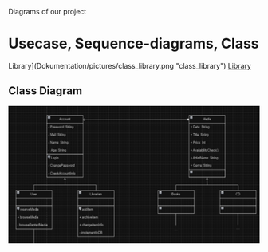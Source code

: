 Diagrams of our project
# Usecase, Sequence-diagrams, Class

Library](Dokumentation/pictures/class_library.png "class_library")
[Library](https://github.com/sraosha47/m226/Dokumentation/pictures/class_library.png)

## Class Diagram

![alt text](https://github.com/sraosha47/m226/blob/main/Dokumentation/pictures/class_library.png "Logo Title Text 1")
